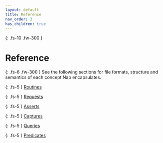 ```yaml
---
layout: default
title: Reference
nav_order: 3
has_children: true
---
```


{: .fs-10 .fw-300 }
# Reference

{: .fs-6 .fw-300 }
See the following sections for file formats, structure and semantics of each concept Nap encapsulates.

{: .fs-5 }
[Routines](/nap/reference/routines)

{: .fs-5 }
[Requests](/nap/reference/requests)

{: .fs-5 }
[Asserts](/nap/reference/asserts)

{: .fs-5 }
[Captures](/nap/reference/captures)

{: .fs-5 }
[Queries](/nap/reference/queries)

{: .fs-5 }
[Predicates](/nap/reference/predicates)